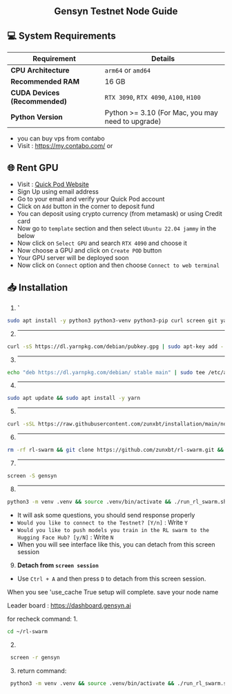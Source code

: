 <h2 align=center>Gensyn Testnet Node Guide</h2>

## 💻 System Requirements

| Requirement                        | Details                                                                                      |
|-------------------------------------|---------------------------------------------------------------------------------------------|
| **CPU Architecture**                | `arm64` or `amd64`                                                                          |
| **Recommended RAM**                 | 16 GB                                                                                       |
| **CUDA Devices (Recommended)**      | `RTX 3090`, `RTX 4090`, `A100`, `H100`                                                      |
| **Python Version**                  | Python >= 3.10 (For Mac, you may need to upgrade) 

- you can buy vps from contabo
- Visit : https://my.contabo.com/
or 
## 🌐 Rent GPU
- Visit : [Quick Pod Website](https://console.quickpod.io?affiliate=64e0d2b2-59ee-4989-a05f-f4c3b6dbb2e4)
- Sign Up using email address
- Go to your email and verify your Quick Pod account
- Click on `Add` button in the corner to deposit fund
- You can deposit using crypto currency (from metamask) or using Credit card
- Now go to `template` section and then select `Ubuntu 22.04 jammy` in the below
- Now click on `Select GPU` and search `RTX 4090` and choose it
- Now choose a GPU and click on `Create POD` button
- Your GPU server will be deployed soon
- Now click on `Connect` option and then choose `Connect to web terminal`

## 📥 Installation

1. **`**
```bash
sudo apt install -y python3 python3-venv python3-pip curl screen git yarn
```
2. ****
```bash
curl -sS https://dl.yarnpkg.com/debian/pubkey.gpg | sudo apt-key add -
```
3. ****  
```bash
echo "deb https://dl.yarnpkg.com/debian/ stable main" | sudo tee /etc/apt/sources.list.d/yarn.list
```
4. ****
```bash
sudo apt update && sudo apt install -y yarn
```

5. ****
```bash
curl -sSL https://raw.githubusercontent.com/zunxbt/installation/main/node.sh | bash
```
6. ****  
```bash
rm -rf rl-swarm && git clone https://github.com/zunxbt/rl-swarm.git && cd rl-swarm
```
7. ****
```bash
screen -S gensyn
```
8. ****
```bash
python3 -m venv .venv && source .venv/bin/activate && ./run_rl_swarm.sh
```
- It will ask some questions, you should send response properly
- ```Would you like to connect to the Testnet? [Y/n]``` : Write `Y`
- ```Would you like to push models you train in the RL swarm to the Hugging Face Hub? [y/N]``` : Write `N`
- When you will see interface like this, you can detach from this screen session


9. **Detach from `screen session`**
- Use `Ctrl + A` and then press `D` to detach from this screen session.

When you see 'use_cache True setup will complete.
save your node name

Leader board : https://dashboard.gensyn.ai

for recheck command:
1.
```bash
cd ~/rl-swarm
```
2.
```bash
 screen -r gensyn
```
3. return command:
```bash
 python3 -m venv .venv && source .venv/bin/activate && ./run_rl_swarm.sh
```
